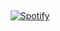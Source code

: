 &nbsp;<div align="center">
  [![Spotify](https://novatorem-bice.vercel.app/api/spotify?background_color=0d1117&border_color=ffffff)](https://open.spotify.com/user/2dam38qphq3urbtrwp0po0hub)
</div>
